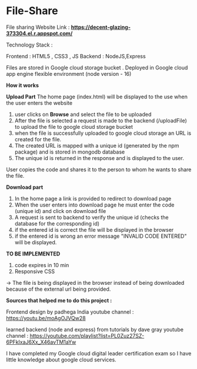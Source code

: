 # File-Share
File sharing
Website Link : **https://decent-glazing-373304.el.r.appspot.com/**

Technology Stack :

Frontend : HTML5 , CSS3 , JS
Backend : NodeJS,Express

Files are stored in Google cloud storage bucket .
Deployed in Google cloud app engine flexible environment (node version - 16)

**How it works**

**Upload Part**
The home page (index.html) will be displayed to the use when the user enters the website
1. user clicks on **Browse** and select the file to be uploaded
2. After the file is selected a request is made to the backend (/uploadFile) to upload the file to google cloud storage bucket
3. when the file is successfully uploaded to google cloud storage an URL is created for the file.
4. The created URL is mapped with a unique id (generated by the npm package) and is stored in mongodb database
5. The unique id is returned in the response and is displayed to the user.

User copies the code and shares it to the person to whom he wants to share the file.

**Download part**
1. In the home page a link is provided to redirect to download page
2. When the user enters into download page he must enter the code (unique id) and click on download file
3. A request is sent to backend to verify the unique id (checks the database for the corresponding id)
4. if the entered id is correct the file will be displayed in the browser
5. if the entered id is wrong an error message "INVALID CODE ENTERED" will be displayed.

**TO BE IMPLEMENTED**
1. code expires in 10 min
2. Responsive CSS

-> The file is being displayed in the browser instead of being downloaded because of the external url being provided.

**Sources that helped me to do this project :**

Frontend design by padhega India youtube channel : https://youtu.be/moAgOJVQw28

learned backend  (node and express) from tutorials by dave gray youtube channel : https://youtube.com/playlist?list=PL0Zuz27SZ-6PFkIxaJ6Xx_X46avTM1aYw

I have completed my Google cloud digital leader certification exam so I have little knowledge about google cloud services.
